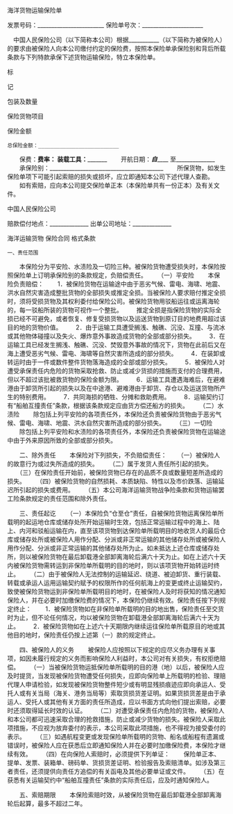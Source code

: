 
 


海洋货物运输保险单


发票号码：________________________
保险单号次：______________________


  　中国人民保险公司（以下简称本公司）根据___________（以下简称为被保险人）的要求由被保险人向本公司缴付约定的保险费，按照本保险单承保险别和背后所载条款与下列特款承保下述货物运输保险，特立本保险单。






 

  

   

标

  
记



   

包装及数量


   

保险货物项目


   

保险金额


  

  

   


 



 



 



 



 


 




   

 




   

 




   

 




  

 







    总保险金额：__________________________　　　　　　　　　
　　保费：________________费率：__________ 装载工具：_____________
　　开航日期：_________自_____________ 至______________
　　承保险别：_________________________________________
　　所保货物，如发生保险单项下可能引起索赔的损失或损坏，应立即通知本公司下述代理人查勘。
　　如有索赔，应向本公司提交保险单正本（本保险单共有一份正本）及有关文件。



中国人民保险公司


赔款偿付地点：______________
出单公司地址：______________


海洋运输货物
保险合同
格式条款


    一、责任范围 
　　本保险分为平安险、水渍险及一切险三种。被保险货物遭受损失时，本保险按照保险单上订明承保险别的条款规定，负赔偿责任。 
　　（一）平安险 
　　本保险负责赔偿： 
　　1．被保险货物在运输途中由于恶劣气候、雷电、海啸、地震、洪水自然灾害造成整批货物的全部损失或推定全损。当被保险人要求赔付推定全损时，须将受损货物及其权利委付给保险公司。被保险货物用驳船运往或运离海轮的，每一驳船所装的货物可视作一个整批。 
　　推定全损是指保险货物的实际全损已经不可避免，或者恢复、修复受损货物以及运送货物到原订目的地费用超过该目的地的货物价值。 
　　2．由于运输工具遭受搁浅、触礁、沉没、互撞、与流冰或其他物体碰撞以及失火、爆炸意外事故造成货物的全部或部分损失。 
　　3．在运输工具已经发生搁浅、触礁、沉没、焚毁意外事故的情况下，货物在此前后又在海上遭受恶劣气候、雷电、海啸等自然灾害所造成的部分损失。 
　　4．在装卸或转运时由于一件或数件整件货物落海造成的全部或部分损失。 
　　5．被保险人对遭受承保责任内危险的货物采取抢救、防止或减少货损的措施而支付的合理费用，但以不超过该批被救货物的保险金额为限。 
　　6．运输工具遭遇海难后，在避难港由于卸货所引起的损失以及在中途港、避难港由于卸货、存仓以及运送货物所产生的特别费用。 
　　7．共同海损的牺牲、分摊和救助费用。 
　　8．运输契约订有“船舶互撞责任”条款，根据该条款规定应由货方偿还船方的损失。 
　　（二）水渍险 
　　除包括上列平安险的各项责任外，本保险还负责被保险货物由于恶劣气候、雷电、海啸、地震、洪水自然灾害所造成的部分损失。 
　　（三）一切险 
　　除包括上列平安险和水渍险的各项责任外，本保险还负责被保险货物在运输途中由于外来原因所致的全部或部分损失。


　　二、除外责任 
　　本保险对下列损失，不负赔偿责任： 
　　（一）被保险人的故意行为或过失所造成的损失。 
　　（二）属于发货人责任所引起的损失。 
　　（三）在保险责任开始前，被保险货物已存在的品质不良或数量短差所造成的损失。 
　　（四）被保险货物的自然损耗、本质缺陷、特性以及市价跌落、运输延迟所引起的损失或费用。 
　　（五）本公司海洋运输货物战争险条款和货物运输罢工险条款规定的责任范围和除外责任。


　　三、责任起讫 
　　（一）本保险负“仓至仓”责任，自被保险货物运离保险单所载明的起运地仓库或储存处所开始运输时生效，包括正常运输过程中的海上、陆上、内河和驳船运输在内，直至该项货物到达保险单所载明目的地收货人的最后仓库或储存处所或被保险人用作分配、分派或非正常运输的其他储存处所或被保险人用作分配、分派或非正常运输的其他储存处所为止。如未抵达上述仓库或储存处所，则以被保险货物在最后卸载港全部卸离海轮后满六十天为止。如在上述六十天内被保险货物需转运到非保险单所载明的目的地时，则以该项货物开始转运时终止。 
　　（二）由于被保险人无法控制的运输延迟、绕道、被迫卸货、重行装载、转载或承运人运用运输契约赋予的权限所作的任何航海上的变更或终止运输契约，致使被保险货物运到非保险单所载明目的地时，在被保险人及时将获知的情况通知保险人，并在必要时加缴保险费的情况下，本保险仍继续有效。保险责任按下列规定终止： 
　　1．被保险货物如在非保险单所载明的目的地出售，保险责任至交货时为止，但不论任何情况，均以被保险货物在卸载港全部卸离海轮后满六十天为止。 
　　2．被保险货物如在上述六十天期限内继续运往保险单所载原目的地或其他目的地时，保险责任仍按上述第（一）款的规定终止。
 
　　四、被保险人的义务 
　　被保险人应按照以下规定的应尽义务办理有关事项，如因未履行规定的义务而影响保险人利益时，本公司对有关损失，有权拒绝赔偿。 
　　（一）当被保险货物运抵保险单所载明的目的港（地）以后，被保险人应及时提货，当发现被保险货物遭受任何损失，应即向保险单上所载明的检验、理赔代理人申请检验，如发现被保险货物整件短少或有明显残损痕迹应即向承运人、受托人或有关当局（海关、港务当局等）索取货损货差证明。如果货损货差是由于承运人、受托人或其他有关方面的责任所造成，应以书面方式向他们提出索赔，必要时还须取得延长时效的认证。 
　　（二）对遭受承保责任内危险的货物，被保险人和本公司都可迅速采取合理的抢救措施，防止或减少货物的损失。被保险人采取此项措施，不应视为放弃委付的表示，本公司采取此项措施，也不得视为接受委付的表示。 
　　（三）如遇航程变更或发现保险单所载明的货物、船名或船程有遗漏或错误时，被保险人应在获悉后立即通知保险人并在必要时加缴保险费，本保险才继续有效。 
　　（四）在向保险人索赔时，必须提供下列单证： 
　　保险单正本、提单、发票、装箱单、磅码单、货损货差证明、检验报告及索赔清单。如涉及第三者责任，还须提供向责任方追偿的有关函电及其他必要单证或文件。 
　　（五）在获悉有关运输契约中“船舶互撞责任”条款的实际责任后，应及时通知保险人。


　　五、索赔期限 
　　本保险索赔时效，从被保险货物在最后卸载港全部卸离海轮后起算，最多不超过二年。
 


 

 
 
 
 
 
  


  
 

  


  


  
 
 
 
 

